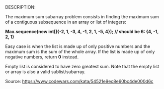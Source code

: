 DESCRIPTION:

The maximum sum subarray problem consists in finding the maximum sum of a contiguous subsequence in an array or list of integers:

**Max.sequence(new int[]{-2, 1, -3, 4, -1, 2, 1, -5, 4});**
**// should be 6: {4, -1, 2, 1}**

Easy case is when the list is made up of only positive numbers and the maximum sum is the sum of the whole array. If the list is made up of only negative numbers, return **0** instead.

Empty list is considered to have zero greatest sum. Note that the empty list or array is also a valid sublist/subarray.

Source: https://www.codewars.com/kata/54521e9ec8e60bc4de000d6c
